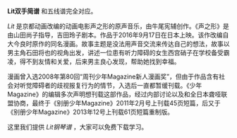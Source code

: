 

**Lit双手简谱** 和五线谱完全对应。

_Lit_
是京都动画改编的动画电影声之形的原声音乐，由牛尾宪辅创作。《声之形》是由山田尚子指导，吉田玲子剧本。作品于2016年9月17日在日本上映。该作改编自大今良时原作的同名漫画。故事主题是没法用声音交流来传达自己的想法，故事以男主角石田将也的视角出发，讲述一位患有听力障碍的女生西宫硝子在学校备受霸凌，得不到友情和关爱，后来男主良心发现，帮助她找到幸福。

漫画曾入选2008年第80回“周刊少年Magazine新人漫画奖”，但由于作品含有社会对听觉障碍者的歧视报复行为的情节，入选后一直都暂缓刊载。《少年Magazine》的编辑多次声明想刊载这部作品，经过内部讨论以及和全日本聋哑联盟协商，最终于《别册少年Magazine》2011年2月号上刊载45页短篇，后又于《别册少年Magazine》2013年12号上刊载61页短篇重制版。

这里我们提供 _Lit钢琴谱_ ，大家可以免费下载学习。

